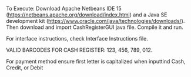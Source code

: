 To Execute: Download Apache Netbeans IDE 15 (https://netbeans.apache.org/download/index.html) and a Java SE development kit (https://www.oracle.com/java/technologies/downloads/). Then download and import CashRegisterGUI java file. Compile it and run. 

For interface instructions, check Interface Instructions file.

VALID BARCODES FOR CASH REGISTER: 123, 456, 789, 012.

For payment method ensure first letter is capitalized when inputtind Cash, Credit, or Debit
